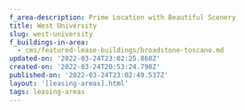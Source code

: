 ```yaml
---
f_area-description: Prime Location with Beautiful Scenery
title: West University
slug: west-university
f_buildings-in-area:
  - cms/featured-lease-buildings/broadstone-toscano.md
updated-on: '2022-03-24T23:02:25.868Z'
created-on: '2022-03-24T20:53:24.798Z'
published-on: '2022-03-24T23:02:49.537Z'
layout: '[leasing-areas].html'
tags: leasing-areas
---
```



